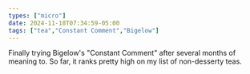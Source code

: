 ```yaml
---
types: ["micro"]
date: 2024-11-18T07:34:59-05:00
tags: ["tea","Constant Comment","Bigelow"]
---
```

Finally trying Bigelow's "Constant Comment" after several months of meaning to. So far, it ranks pretty high on my list of non-desserty teas.
